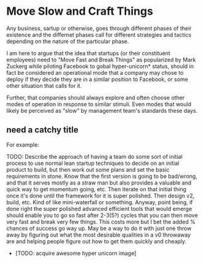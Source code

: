# Move Slow and Craft Things

Any business, sartup or otherwise, goes through different phases of their
existence and the differnet phases call for different strategies and tactics
depending on the nature of the particular phase.

I am here to argue that the idea that startups (or their constituent employees)
need to "Move Fast and Break Things" as popularized by Mark Zuckerg while
piloting Facebook to gobal hyper-unicorn* status, should in fact be considered
an operational mode that a company may chose to deploy if they decide they are
in a similar position to Facebook, or some other situation that calls for it.

Further, that companies should always explore and often choose other modes of
operation in response to similar stimuli.  Even modes that would likely be
perceived as "slow" by management team's standards these days.

## need a catchy title

For example:

TODO: Describe the approach of having a team do some sort of initial process to
use normal lean startup techniques to decide on an initial product to build,
but then work out some plans and set the basic requirements in stone.  Know
that the first version is going to be bad/wrong, and that it serves mostly as a
straw man but also provides a valuable and quick way to get momentum going,
etc.  Then iterate on that initial thing once it's done until the framework for
it is super polished.  Then design v2, build, etc.  Kind of like mini-waterfall
or something.  Anyway, point being, if done right the super polished advanced
efficient tools that would emerge should enable you to go so fast after 2-3(5?)
cycles that you can then move very fast and break very few things.  This costs
more but I bet the added % chances of success go way up.  May be a way to do it
with just one throw away by figuring out what the most desirable qualities in a
v0 throwaway are and helping people figure out how to get them quickly and
cheaply.

* [TODO: acquire awesome hyper unicorn image]
